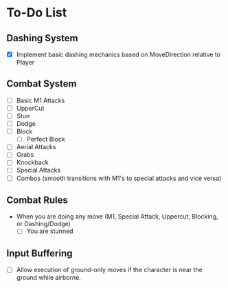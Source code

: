 # To-Do List

## Dashing System
- [x] Implement basic dashing mechanics based on MoveDirection relative to Player

## Combat System
- [ ] Basic M1 Attacks
- [ ] UpperCut
- [ ] Stun
- [ ] Dodge
- [ ] Block
    - [ ] Perfect Block
- [ ] Aerial Attacks
- [ ] Grabs
- [ ] Knockback
- [ ] Special Attacks
- [ ] Combos (smooth transitions with M1's to special attacks and vice versa)

## Combat Rules
- When you are doing any move (M1, Special Attack, Uppercut, Blocking, or Dashing/Dodge)
    - [ ] You are stunned

## Input Buffering
- [ ] Allow execution of ground-only moves if the character is near the ground while airborne.